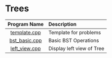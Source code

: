 # Trees

|          Program Name          | Description               |
| :----------------------------: | :------------------------ |
|  [template.cpp](template.cpp)  | Template for problems     |
| [bst_basic.cpp](bst_basic.cpp) | Basic BST Operations      |
| [left_view.cpp](left_view.cpp) | Display left view of Tree |
